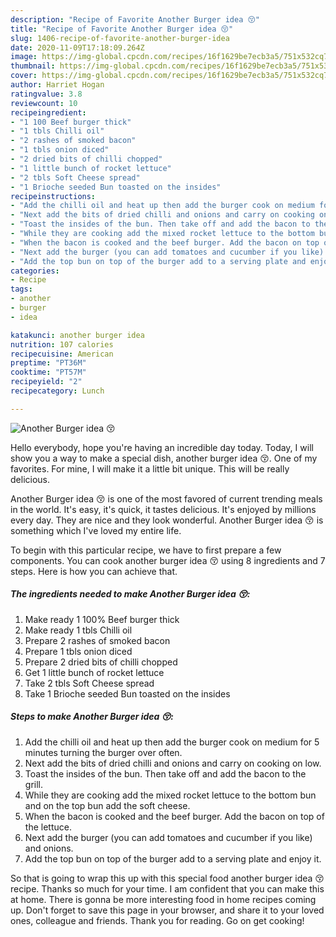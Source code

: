 ```yaml
---
description: "Recipe of Favorite Another Burger idea 😚"
title: "Recipe of Favorite Another Burger idea 😚"
slug: 1406-recipe-of-favorite-another-burger-idea
date: 2020-11-09T17:18:09.264Z
image: https://img-global.cpcdn.com/recipes/16f1629be7ecb3a5/751x532cq70/another-burger-idea-😚-recipe-main-photo.jpg
thumbnail: https://img-global.cpcdn.com/recipes/16f1629be7ecb3a5/751x532cq70/another-burger-idea-😚-recipe-main-photo.jpg
cover: https://img-global.cpcdn.com/recipes/16f1629be7ecb3a5/751x532cq70/another-burger-idea-😚-recipe-main-photo.jpg
author: Harriet Hogan
ratingvalue: 3.8
reviewcount: 10
recipeingredient:
- "1 100 Beef burger thick"
- "1 tbls Chilli oil"
- "2 rashes of smoked bacon"
- "1 tbls onion diced"
- "2 dried bits of chilli chopped"
- "1 little bunch of rocket lettuce"
- "2 tbls Soft Cheese spread"
- "1 Brioche seeded Bun toasted on the insides"
recipeinstructions:
- "Add the chilli oil and heat up then add the burger cook on medium for 5 minutes turning the burger over often."
- "Next add the bits of dried chilli and onions and carry on cooking on low."
- "Toast the insides of the bun. Then take off and add the bacon to the grill."
- "While they are cooking add the mixed rocket lettuce to the bottom bun and on the top bun add the soft cheese."
- "When the bacon is cooked and the beef burger. Add the bacon on top of the lettuce."
- "Next add the burger (you can add tomatoes and cucumber if you like) and onions."
- "Add the top bun on top of the burger add to a serving plate and enjoy it."
categories:
- Recipe
tags:
- another
- burger
- idea

katakunci: another burger idea 
nutrition: 107 calories
recipecuisine: American
preptime: "PT36M"
cooktime: "PT57M"
recipeyield: "2"
recipecategory: Lunch

---
```



![Another Burger idea 😚](https://img-global.cpcdn.com/recipes/16f1629be7ecb3a5/751x532cq70/another-burger-idea-😚-recipe-main-photo.jpg)

Hello everybody, hope you're having an incredible day today. Today, I will show you a way to make a special dish, another burger idea 😚. One of my favorites. For mine, I will make it a little bit unique. This will be really delicious.

Another Burger idea 😚 is one of the most favored of current trending meals in the world. It's easy, it's quick, it tastes delicious. It's enjoyed by millions every day. They are nice and they look wonderful. Another Burger idea 😚 is something which I've loved my entire life.




To begin with this particular recipe, we have to first prepare a few components. You can cook another burger idea 😚 using 8 ingredients and 7 steps. Here is how you can achieve that.

<!--inarticleads1-->

##### The ingredients needed to make Another Burger idea 😚:

1. Make ready 1 100% Beef burger thick
1. Make ready 1 tbls Chilli oil
1. Prepare 2 rashes of smoked bacon
1. Prepare 1 tbls onion diced
1. Prepare 2 dried bits of chilli chopped
1. Get 1 little bunch of rocket lettuce
1. Take 2 tbls Soft Cheese spread
1. Take 1 Brioche seeded Bun toasted on the insides




<!--inarticleads2-->

##### Steps to make Another Burger idea 😚:

1. Add the chilli oil and heat up then add the burger cook on medium for 5 minutes turning the burger over often.
1. Next add the bits of dried chilli and onions and carry on cooking on low.
1. Toast the insides of the bun. Then take off and add the bacon to the grill.
1. While they are cooking add the mixed rocket lettuce to the bottom bun and on the top bun add the soft cheese.
1. When the bacon is cooked and the beef burger. Add the bacon on top of the lettuce.
1. Next add the burger (you can add tomatoes and cucumber if you like) and onions.
1. Add the top bun on top of the burger add to a serving plate and enjoy it.




So that is going to wrap this up with this special food another burger idea 😚 recipe. Thanks so much for your time. I am confident that you can make this at home. There is gonna be more interesting food in home recipes coming up. Don't forget to save this page in your browser, and share it to your loved ones, colleague and friends. Thank you for reading. Go on get cooking!
